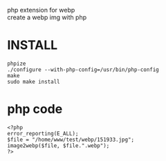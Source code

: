  php extension for webp<br/>
 create a webp img with php

INSTALL
====

    phpize
    ./configure --with-php-config=/usr/bin/php-config
    make
    sudo make install

php code
====

    <?php
    error_reporting(E_ALL);
    $file = "/home/www/test/webp/151933.jpg";
    image2webp($file, $file.".webp");
    ?>
    

